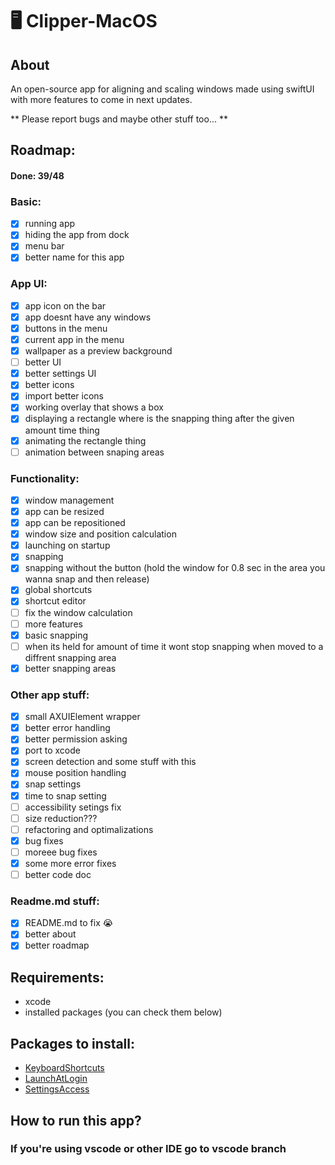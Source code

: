 # 🖥️ Clipper-MacOS
## About
An open-source app for aligning and scaling windows made using swiftUI with more features to come in next updates.

** Please report bugs and maybe other stuff too... **
## Roadmap:
#### Done: 39/48
### Basic:
- [x] running app
- [x] hiding the app from dock
- [x] menu bar
- [x] better name for this app
### App UI:
- [x] app icon on the bar
- [x] app doesnt have any windows
- [x] buttons in the menu
- [x] current app in the menu
- [x] wallpaper as a preview background
- [ ] better UI
- [x] better settings UI
- [x] better icons
- [x] import better icons
- [x] working overlay that shows a box
- [x] displaying a rectangle where is the snapping thing after the given amount time thing
- [x] animating the rectangle thing
- [ ] animation between snaping areas
### Functionality:
- [x] window management
- [x] app can be resized
- [x] app can be repositioned
- [x] window size and position calculation
- [x] launching on startup
- [x] snapping
- [x] snapping without the button (hold the window for 0.8 sec in the area you wanna snap and then release)
- [x] global shortcuts
- [x] shortcut editor
- [ ] fix the window calculation
- [ ] more features
- [x] basic snapping
- [ ] when its held for amount of time it wont stop snapping when moved to a diffrent snapping area
- [x] better snapping areas
### Other app stuff:
- [x] small AXUIElement wrapper
- [x] better error handling
- [x] better permission asking
- [x] port to xcode
- [x] screen detection and some stuff with this
- [x] mouse position handling
- [x] snap settings
- [x] time to snap setting
- [ ] accessibility setings fix
- [ ] size reduction???
- [ ] refactoring and optimalizations
- [x] bug fixes
- [ ] moreee bug fixes
- [x] some more error fixes
- [ ] better code doc
### Readme.md stuff:
- [x] README.md to fix 😭
- [x] better about
- [x] better roadmap
## Requirements:
- xcode
- installed packages (you can check them below)
## Packages to install:
- [KeyboardShortcuts](https://github.com/sindresorhus/KeyboardShortcuts)
- [LaunchAtLogin](https://github.com/sindresorhus/LaunchAtLogin-modern)
- [SettingsAccess](https://github.com/orchetect/SettingsAccess)
## How to run this app?
### If you're using vscode or other IDE go to vscode branch

